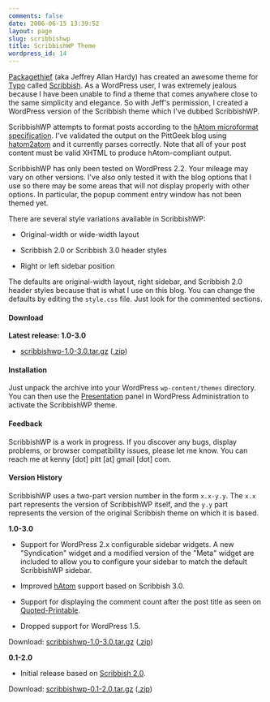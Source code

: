 ```yaml
---
comments: false
date: 2006-06-15 13:39:52
layout: page
slug: scribbishwp
title: ScribbishWP Theme
wordpress_id: 14
---
```


[Packagethief](http://quotedprintable.com/) (aka Jeffrey Allan Hardy) has created an awesome theme for [Typo](http://typosphere.org/) called [Scribbish](http://quotedprintable.com/pages/scribbish). As a WordPress user, I was extremely jealous because I have been unable to find a theme that comes anywhere close to the same simplicity and elegance. So with Jeff's permission, I created a WordPress version of the Scribbish theme which I've dubbed ScribbishWP.

ScribbishWP attempts to format posts according to the [hAtom microformat specification](http://microformats.org/wiki/hatom). I've validated the output on the PittGeek blog using [hatom2atom](http://lukearno.com/projects/hatom2atom/) and it currently parses correctly. Note that all of your post content must be valid XHTML to produce hAtom-compliant output.

ScribbishWP has only been tested on WordPress 2.2. Your mileage may vary on other versions. I've also only tested it with the blog options that I use so there may be some areas that will not display properly with other options. In particular, the popup comment entry window has not been themed yet.

There are several style variations available in ScribbishWP:




    
  * Original-width or wide-width layout

    
  * Scribbish 2.0 or Scribbish 3.0 header styles

    
  * Right or left sidebar position



The defaults are original-width layout, right sidebar, and Scribbish 2.0 header styles because that is what I use on this blog. You can change the defaults by editing the `style.css` file. Just look for the commented sections.



#### Download



**Latest release: 1.0-3.0**




	
  * [scribbishwp-1.0-3.0.tar.gz](/projects/scribbishwp/scribbishwp-1.0-3.0.tar.gz) ([.zip](/projects/scribbishwp/scribbishwp-1.0-3.0.zip))





#### Installation



Just unpack the archive into your WordPress `wp-content/themes` directory. You can then use the [Presentation](http://codex.wordpress.org/Administration_Panels#Presentation_-_Change_the_Look_of_your_Blog) panel in WordPress Administration to activate the ScribbishWP theme.



#### Feedback



ScribbishWP is a work in progress. If you discover any bugs, display problems, or browser compatibility issues, please let me know. You can reach me at kenny [dot] pitt [at] gmail [dot] com.



#### Version History



ScribbishWP uses a two-part version number in the form `x.x-y.y`. The `x.x` part represents the version of ScribbishWP itself, and the `y.y` part represents the version of the original Scribbish theme on which it is based.




**1.0-3.0**

    




  * Support for WordPress 2.x configurable sidebar widgets. A new "Syndication" widget and a modified version of the "Meta" widget are included to allow you to configure your sidebar to match the default ScribbishWP sidebar.


  * Improved [hAtom](http://microformats.org/wiki/hatom) support based on Scribbish 3.0.


  * Support for displaying the comment count after the post title as seen on [Quoted-Printable](http://quotedprintable.com).



  * Dropped support for WordPress 1.5.




Download: [scribbishwp-1.0-3.0.tar.gz](/projects/scribbishwp/scribbishwp-1.0-3.0.tar.gz) ([.zip](/projects/scribbishwp/scribbishwp-1.0-3.0.zip))




**0.1-2.0**

    




  * Initial release based on [Scribbish 2.0](http://quotedprintable.com/files/scribbish-2.0.tar.gz).




Download: [scribbishwp-0.1-2.0.tar.gz](/projects/scribbishwp/scribbishwp-0.1-2.0.tar.gz) ([.zip](/projects/scribbishwp/scribbishwp-0.1-2.0.zip))





